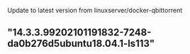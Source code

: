 Update to latest version from linuxserver/docker-qbittorrent
## "14.3.3.99202101191832-7248-da0b276d5ubuntu18.04.1-ls113"
 

